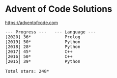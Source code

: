 # Advent of Code Solutions

https://adventofcode.com

<pre>
--- Progress ---   --- Language ---
[2020] 36*             Prolog
[2019] 50*             Python
[2018] 28*             Python
[2017] 45*             C++
[2016] 50*             C++
[2015] 39*             Python

Total stars: 248*
</pre>
